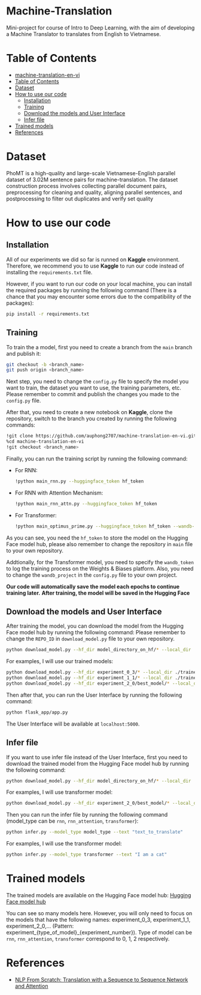# Machine-Translation
Mini-project for course of Intro to Deep Learning, with the aim of developing a Machine Translator to translates from English to Vietnamese. 

# Table of Contents

- [machine-translation-en-vi](#machine-translation-en-vi)
- [Table of Contents](#table-of-contents)
- [Dataset](#dataset)
- [How to use our code](#how-to-use-our-code)
  - [Installation](#installation)
  - [Training](#training)
  - [Download the models and User Interface](#download-the-models-and-user-interface)
  - [Infer file](#infer-file)
- [Trained models](#trained-models)
- [References](#references)

# Dataset
PhoMT is a high-quality and large-scale Vietnamese-English parallel dataset of 3.02M sentence pairs for machine-translation. 
The dataset construction process involves collecting parallel document pairs, preprocessing for cleaning and quality, aligning parallel 
sentences, and postprocessing to filter out duplicates and verify set quality

# How to use our code
## Installation
All of our experiments we did so far is runned on **Kaggle** environment. Therefore, we recommend you to use **Kaggle** to run our code instead of installing the `requirements.txt` file.

However, if you want to run our code on your local machine, you can install the required packages by running the following command (There is a chance that you may encounter some errors due to the compatibility of the packages):
```bash
pip install -r requirements.txt
```
## Training
To train the a model, first you need to create a branch from the `main` branch and publish it:
```bash
git checkout -b <branch_name>
git push origin <branch_name>
```
Next step, you need to change the `config.py` file to specify the model you want to train, the dataset you want to use, the training parameters, etc. Please remember to commit and publish the changes you made to the `config.py` file.

After that, you need to create a new notebook on **Kaggle**, clone the repository, switch to the branch you created by running the following commands:
```bash
!git clone https://github.com/auphong2707/machine-translation-en-vi.git
%cd machine-translation-en-vi
!git checkout <branch_name>
```
Finally, you can run the training script by running the following command:
- For RNN:
  ```bash
  !python main_rnn.py --huggingface_token hf_token
  ```
- For RNN with Attention Mechanism:
  ```bash
  !python main_rnn_attn.py --huggingface_token hf_token
  ```
- For Transformer:
  ```bash
  !python main_optimus_prime.py --huggingface_token hf_token --wandb-token wandb_token
  ```
As you can see, you need the `hf_token` to store the model on the Hugging Face model hub, please also remember to change the repository in `main` file to your own repository.

Addtionally, for the Transformer model, you need to specify the `wandb_token` to log the training process on the Weights & Biases platform. Also, you need to change the `wandb_project` in the `config.py` file to your own project.

**Our code will automatically save the model each epochs to continue training later.**
**After training, the model will be saved in the Hugging Face**

## Download the models and User Interface
After training the model, you can download the model from the Hugging Face model hub by running the following command:
Please remember to change the `REPO_ID` in `download_model.py` file to your own repository.
```bash
python download_model.py --hf_dir model_directory_on_hf/* --local_dir ./trained_models/type_of_model
```
For examples, I will use our trained models:
```bash
python download_model.py --hf_dir experiment_0_3/* --local_dir ./trained_models/rnn
python download_model.py --hf_dir experiment_1_1/* --local_dir ./trained_models/rnn_attention
python download_model.py --hf_dir experiment_2_0/best_model/* --local_dir ./trained_models/transformer
```

Then after that, you can run the User Interface by running the following command:
```bash
python flask_app/app.py
```
The User Interface will be available at `localhost:5000`.

## Infer file
If you want to use infer file instead of the User Interface, first you need to download the trained model from the Hugging Face model hub by running the following command:
```bash
python download_model.py --hf_dir model_directory_on_hf/* --local_dir ./trained_models/type_of_model
```
For examples, I will use transformer model:
```bash
python download_model.py --hf_dir experiment_2_0/best_model/* --local_dir ./trained_models/transformer
```

Then you can run the infer file by running the following command (model_type can be `rnn`, `rnn_attention`, `transformer`):
```bash
python infer.py --model_type model_type --text "text_to_translate"
```

For examples, I will use the transformer model:
```bash
python infer.py --model_type transformer --text "I am a cat"
```

# Trained models
The trained models are available on the Hugging Face model hub: [Hugging Face model hub](https://huggingface.co/auphong2707/machine-translation-en-vi)

You can see so many models here. However, you will only need to focus on the models that have the following names: experiment_0_3, experiment_1_1, experiment_2_0,... (Pattern: experiment_{type_of_model}_{experiment_number}). Type of model can be `rnn`, `rnn_attention`, `transformer` correspond to 0, 1, 2 respectively.

# References
- [NLP From Scratch: Translation with a Sequence to Sequence Network and Attention](https://pytorch.org/tutorials/intermediate/seq2seq_translation_tutorial.html)
